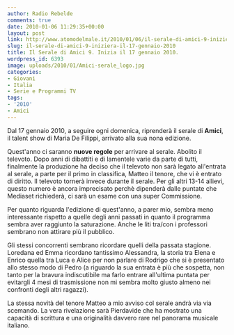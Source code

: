 ```yaml
---
author: Radio Rebelde
comments: true
date: 2010-01-06 11:29:35+00:00
layout: post
link: http://www.atomodelmale.it/2010/01/06/il-serale-di-amici-9-iniziera-il-17-gennaio-2010/
slug: il-serale-di-amici-9-iniziera-il-17-gennaio-2010
title: Il Serale di Amici 9. Inizia il 17 gennaio 2010.
wordpress_id: 6393
image: uploads/2010/01/Amici-serale_logo.jpg
categories:
- Giovani
- Italia
- Serie e Programmi TV
tags:
- '2010'
- Amici
---
```


Dal 17 gennaio 2010, a seguire ogni domenica, riprenderà il serale di **Amici**, il talent show di Maria De Filippi, arrivato alla sua nona edizione.

Quest'anno ci saranno **nuove regole** per arrivare al serale. Abolito il televoto. Dopo anni di dibattiti e di lamentele varie da parte di tutti, finalmente la produzione ha deciso che il televoto non sarà legato all'entrata al serale, a parte per il primo in classifica, Matteo il tenore, che vi è entrato di diritto. Il televoto tornerà invece durante il serale. Per gli altri 13-14 allievi, questo numero è ancora imprecisato perchè dipenderà dalle puntate che Mediaset richiederà, ci sarà un esame con una super Commissione.

Per quanto riguarda l'edizione di quest'anno, a parer mio, sembra meno interessante rispetto a quelle degli anni passati in quanto il programma sembra aver raggiunto la saturazione. Anche le liti tra/con i professori sembrano non attirare più il pubblico.

Gli stessi concorrenti sembrano ricordare quelli della passata stagione. Loredana ed Emma ricordano tantissimo Alessandra, la storia tra Elena e Enrico quella tra Luca e Alice per non parlare di Rodrigo che si è presentato allo stesso modo di Pedro (a riguardo la sua entrata è più che sospetta, non tanto per la bravura indiscutibile ma farlo entrare all'ultima puntata per evitargli 4 mesi di trasmissione non mi sembra molto giusto almeno nei confronti degli altri ragazzi).

La stessa novità del tenore Matteo a mio avviso col serale andrà via via scemando. La vera rivelazione sarà Pierdavide che ha mostrato una capacità di scrittura e una originalità davvero rare nel panorama musicale italiano.
